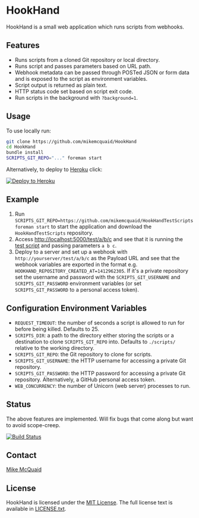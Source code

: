 # HookHand
HookHand is a small web application which runs scripts from webhooks.

## Features
- Runs scripts from a cloned Git repository or local directory.
- Runs script and passes parameters based on URL path.
- Webhook metadata can be passed through POSTed JSON or form data and is exposed to the script as environment variables.
- Script output is returned as plain text.
- HTTP status code set based on script exit code.
- Run scripts in the background with `?background=1`.

## Usage
To use locally run:
```bash
git clone https://github.com/mikemcquaid/HookHand
cd HookHand
bundle install
SCRIPTS_GIT_REPO="..." foreman start
```

Alternatively, to deploy to [Heroku](https://www.heroku.com) click:

[![Deploy to Heroku](https://www.herokucdn.com/deploy/button.png)](https://heroku.com/deploy)

## Example
1. Run `SCRIPTS_GIT_REPO=https://github.com/mikemcquaid/HookHandTestScripts foreman start` to start the application and download the `HookHandTestScripts` repository.
2. Access [http://localhost:5000/test/a/b/c](http://localhost:5000/test/a/b/c) and see that it is running the [test script](https://github.com/mikemcquaid/HookHandTestScripts/blob/master/test) and passing parameters `a b c`.
3. Deploy to a server and set up a webhook with `http://yourserver/test/a/b/c` as the Payload URL and see that the webhook variables are exported in the format e.g. `HOOKHAND_REPOSITORY_CREATED_AT=1412962305`. If it's a private repository set the username and password with the `SCRIPTS_GIT_USERNAME` and `SCRIPTS_GIT_PASSWORD` environment variables (or set `SCRIPTS_GIT_PASSWORD` to a personal access token).

## Configuration Environment Variables
- `REQUEST_TIMEOUT`: the number of seconds a script is allowed to run for before being killed. Defaults to 25.
- `SCRIPTS_DIR`: a path to the directory either storing the scripts or a destination to clone `SCRIPTS_GIT_REPO` into. Defaults to `./scripts/` relative to the working directory.
- `SCRIPTS_GIT_REPO`: the Git repository to clone for scripts.
- `SCRIPTS_GIT_USERNAME`: the HTTP username for accessing a private Git repository.
- `SCRIPTS_GIT_PASSWORD`: the HTTP password for accessing a private Git repository. Alternatively, a GitHub personal access token.
- `WEB_CONCURRENCY`: the number of Unicorn (web server) processes to run.

## Status
The above features are implemented. Will fix bugs that come along but want to avoid scope-creep.

[![Build Status](https://travis-ci.org/mikemcquaid/HookHand.svg?branch=master)](https://travis-ci.org/mikemcquaid/HookHand)

## Contact
[Mike McQuaid](mailto:mike@mikemcquaid.com)

## License
HookHand is licensed under the [MIT License](http://en.wikipedia.org/wiki/MIT_License).
The full license text is available in [LICENSE.txt](https://github.com/mikemcquaid/HookHand/blob/master/LICENSE.txt).

